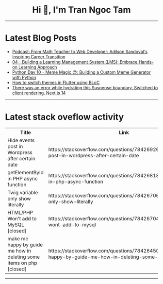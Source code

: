 <h1 align="center">Hi 👋, I'm Tran Ngoc Tam</h1>

---

# Latest Blog Posts 
<!-- BLOG-POST-LIST:START -->
- [Podcast: From Math Teacher to Web Developer: Adilson Sandoval&#39;s Inspiring Career Transition](https://dev.to/schalkneethling/podcast-from-math-teacher-to-web-developer-adilson-sandovals-inspiring-career-transition-255h)
- [04 - Building a Learning Management System &lpar;LMS&rpar;: Embrace Hands-on Learning Approach](https://dev.to/louaiboumediene/04-building-a-learning-management-system-lms-embrace-hands-on-learning-approach-3b3j)
- [Python Day 10 - Meme Magic 😍: Building a Custom Meme Generator with Python](https://dev.to/jr_shittu/python-day-10-meme-magic-building-a-custom-meme-generator-with-python-2ejc)
- [How to switch themes in Flutter using BLoC](https://dev.to/thanasistraitsis/how-to-switch-themes-in-flutter-using-bloc-5fim)
- [There was an error while hydrating this Suspense boundary. Switched to client rendering. Next.js 14](https://dev.to/keremcanseker/there-was-an-error-while-hydrating-this-suspense-boundary-switched-to-client-rendering-nextjs-14-me7)
<!-- BLOG-POST-LIST:END -->

---

# Latest stack oveflow activity
<table>
  <tr><th>Title</th><th>Link</th></tr>
  <!-- STACKOVERFLOW:START --><tr><td>Hide events post in Wordpress after certain date</td><td>https://stackoverflow.com/questions/78426926/hide-events-post-in-wordpress-after-certain-date</td></tr><tr><td>getElementById in PHP async function</td><td>https://stackoverflow.com/questions/78426818/getelementbyid-in-php-async-function</td></tr><tr><td>Twig variable only show literally</td><td>https://stackoverflow.com/questions/78426706/twig-variable-only-show-literally</td></tr><tr><td>HTML/PHP Won&#39;t add to MySQL [closed]</td><td>https://stackoverflow.com/questions/78426704/html-php-wont-add-to-mysql</td></tr><tr><td>make me happy by guide me how in deleting some items on php [closed]</td><td>https://stackoverflow.com/questions/78426450/make-me-happy-by-guide-me-how-in-deleting-some-items-on-php</td></tr><!-- STACKOVERFLOW:END -->
</table>

---


